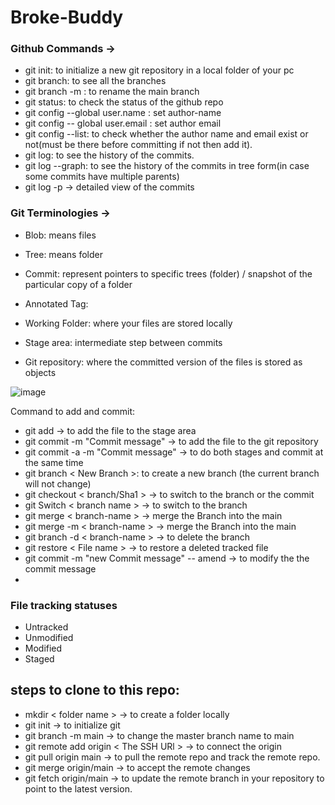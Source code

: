 # Broke-Buddy

### Github Commands ->

- git init: to initialize a new git repository in a local folder of your pc
- git branch: to see all the branches
- git branch -m <name>: to rename the main branch
- git status: to check the status of the github repo
- git config --global user.name <Name>: set author-name
- git config -- global user.email <Email>: set author email
- git config --list: to check whether the author name and email exist or not(must be there before committing if not then add it).
- git log: to see the history of the commits.
- git log --graph: to see the history of the commits in tree form(in case some commits have multiple parents)
- git log -p -> detailed view of the commits

### Git Terminologies -> 

- Blob: means files
- Tree: means folder
- Commit: represent pointers to specific trees (folder) / snapshot of the particular copy of a folder
- Annotated Tag:

- Working Folder: where your files are stored locally
- Stage area: intermediate step between commits
- Git repository: where the committed version of the files is stored as objects

![image](https://github.com/user-attachments/assets/21e2d141-9fd2-4e36-8f0d-9fb69cd4b1ac)

Command to add and commit:
- git add -> to add the file to the stage area
- git commit -m "Commit message" -> to add the file to the git repository
- git commit -a -m "Commit message" -> to do both stages and commit at the same time
- git branch < New Branch >: to create a new branch (the current branch will not change)
- git checkout < branch/Sha1 > -> to switch to the branch or the commit
- git Switch < branch name > -> to switch to the branch 
- git merge < branch-name > -> merge the Branch into the main
- git merge -m < branch-name > -> merge the Branch into the main
- git branch -d < branch-name > -> to delete the branch
- git restore < File name > -> to restore a deleted tracked file
- git commit -m "new Commit message" -- amend -> to modify the the commit message
- 

### File tracking statuses
- Untracked
- Unmodified
- Modified
- Staged

## steps to clone to this repo:
- mkdir < folder name > -> to create a folder locally
- git init -> to initialize git
- git branch -m main -> to change the master branch name to main
- git remote add origin < The SSH URl > -> to connect the origin
- git pull origin main -> to pull the remote repo and track the remote repo.
- git merge origin/main -> to accept the remote changes
- git fetch origin/main -> to update the remote branch in your repository to point to the latest version. 






